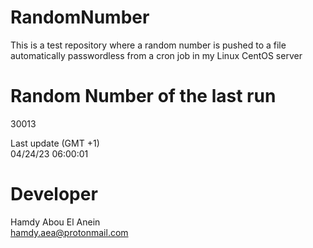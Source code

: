 # RandomNumber    
This is a test repository where a random number is pushed to a file automatically passwordless from a cron job in my Linux CentOS server    
# Random Number of the last run   
30013
      
Last update (GMT +1)    
04/24/23 06:00:01
# Developer    
Hamdy Abou El Anein   
hamdy.aea@protonmail.com
